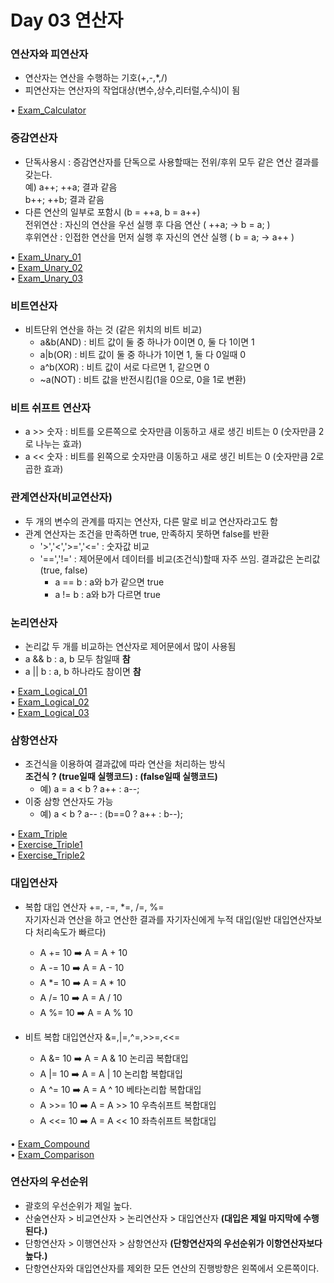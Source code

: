 # Day 03 연산자  

### 연산자와 피연산자 
  - 연산자는 연산을 수행하는 기호(+,-,*,/)  
  - 피연산자는 연산자의 작업대상(변수,상수,리터럴,수식)이 됨  

• [Exam_Calculator](https://github.com/icici0093/KH_Study/blob/main/code/Exam_Calculator.java)  

### 증감연산자  
  - 단독사용시 : 증감연산자를 단독으로 사용할때는 전위/후위 모두 같은 연산 결과를 갖는다.  
    예) a++; ++a; 결과 같음  
       b++; ++b; 결과 같음  
  - 다른 연산의 일부로 포함시 (b = ++a, b = a++)  
  전위연산 : 자신의 연산을 우선 실행 후 다음 연산 ( ++a; -> b = a; )  
  후위연산 : 인접한 연산을 먼저 실행 후 자신의 연산 실행 ( b = a; -> a++ )  
  
• [Exam_Unary_01](https://github.com/icici0093/KH_Study/blob/main/code/Exam_Unary_01.java)  
• [Exam_Unary_02](https://github.com/icici0093/KH_Study/blob/main/code/Exam_Unary_02.java)  
• [Exam_Unary_03](https://github.com/icici0093/KH_Study/blob/main/code/Exam_Unary_03.java)  

### 비트연산자  
  - 비트단위 연산을 하는 것 (같은 위치의 비트 비교)  
    - a&b(AND) : 비트 값이 둘 중 하나가 0이면 0, 둘 다 1이면 1  
    - a|b(OR) : 비트 값이 둘 중 하나가 1이면 1, 둘 다 0일때 0  
    - a^b(XOR) : 비트 값이 서로 다르면 1, 같으면 0  
    - ~a(NOT) : 비트 값을 반전시킴(1을 0으로, 0을 1로 변환)  
### 비트 쉬프트 연산자  
  - a >> 숫자 : 비트를 오른쪽으로 숫자만큼 이동하고 새로 생긴 비트는 0 (숫자만큼 2로 나누는 효과)  
  - a << 숫자 : 비트를 왼쪽으로 숫자만큼 이동하고 새로 생긴 비트는 0 (숫자만큼 2로 곱한 효과)  
  
### 관계연산자(비교연산자)  
  - 두 개의 변수의 관계를 따지는 연산자, 다른 말로 비교 연산자라고도 함  
  - 관계 연산자는 조건을 만족하면 true, 만족하지 못하면 false를 반환  
    - '>','<','>=','<=' : 숫자값 비교  
    - '==','!=' : 제어문에서 데이터를 비교(조건식)할때 자주 쓰임. 결과값은 논리값(true, false)  
      - a == b : a와 b가 같으면 true  
      - a != b : a와 b가 다르면 true  
### 논리연산자  
  - 논리값 두 개를 비교하는 연산자로 제어문에서 많이 사용됨  
  - a && b : a, b 모두 참일때 **참**  
  - a || b : a, b 하나라도 참이면 **참**  
  
• [Exam_Logical_01](https://github.com/icici0093/KH_Study/blob/main/code/Exam_Logical_01.java)  
• [Exam_Logical_02](https://github.com/icici0093/KH_Study/blob/main/code/Exam_Logical_02.java)  
• [Exam_Logical_03](https://github.com/icici0093/KH_Study/blob/main/code/Exam_Losical_03.java)  

### 삼항연산자  
  - 조건식을 이용하여 결과값에 따라 연산을 처리하는 방식  
  **조건식 ? (true일때 실행코드) : (false일때 실행코드)**  
    - 예) a = a < b ? a++ : a--;  
  - 이중 삼항 연산자도 가능  
    - 예) a < b ? a-- : (b==0 ? a++ : b--);  

• [Exam_Triple](https://github.com/icici0093/KH_Study/blob/main/code/Exam_Triple.java)  
• [Exercise_Triple1](https://github.com/icici0093/KH_Study/blob/main/code/Exercise_Triple1.java)  
• [Exercise_Triple2](https://github.com/icici0093/KH_Study/blob/main/code/Exercise_Triple2.java)  
    
### 대입연산자  
  - 복합 대입 연산자 +=, -=, *=, /=, %=  
    자기자신과 연산을 하고 연산한 결과를 자기자신에게 누적 대입(일반 대입연산자보다 처리속도가 빠르다)  
      - A += 10 ➡️ A = A + 10  
      - A -= 10 ➡️ A = A - 10  
      - A *= 10 ➡️ A = A * 10  
      - A /= 10 ➡️ A = A / 10  
      - A %= 10 ➡️ A = A % 10  
      
  - 비트 복합 대입연산자 &=,|=,^=,>>=,<<=  
     - A &= 10 ➡️ A = A & 10 논리곱 복합대입  
     - A |= 10 ➡️ A = A | 10 논리합 복합대입  
     - A ^= 10 ➡️ A = A ^ 10 베타논리합 복합대입  
     - A >>= 10 ➡️ A = A >> 10 우측쉬프트 복합대입  
     - A <<= 10 ➡️ A = A << 10 좌측쉬프트 복합대입  
     
• [Exam_Compound](https://github.com/icici0093/KH_Study/blob/main/code/Exam_Compound.java)  
• [Exam_Comparison](https://github.com/icici0093/KH_Study/blob/main/code/Exam_Comparison.java)  

### 연산자의 우선순위  
  - 괄호의 우선순위가 제일 높다.  
  - 산술연산자 > 비교연산자 > 논리연산자 > 대입연산자 **(대입은 제일 마지막에 수행된다.)**  
  - 단항연산자 > 이행연산자 > 삼항연산자 **(단항연산자의 우선순위가 이항연산자보다 높다.)**  
  - 단항연산자와 대입연산자를 제외한 모든 연산의 진행방향은 왼쪽에서 오른쪽이다.  
